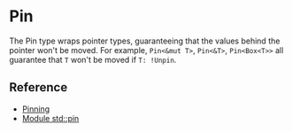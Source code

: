 # Pin

The Pin type wraps pointer types, guaranteeing that the values
behind the pointer won't be moved. For example, `Pin<&mut T>`,
`Pin<&T>`, `Pin<Box<T>>` all guarantee that `T` won't be moved
if `T: !Unpin`.

## Reference

* [Pinning](https://rust-lang.github.io/async-book/04_pinning/01_chapter.html)
* [Module std::pin](https://doc.rust-lang.org/std/pin/index.html)